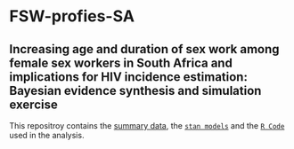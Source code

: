 # FSW-profies-SA

## Increasing age and duration of sex work among female sex workers in South Africa and implications for HIV incidence estimation: Bayesian evidence synthesis and simulation exercise

This repositroy contains the [summary data](https://github.com/naninatamar/FSW_profiles_SA/tree/main/Data), the [`stan models`](https://github.com/naninatamar/FSW_profiles_SA/tree/main/Stanmodels) and the [`R Code`](https://github.com/naninatamar/FSW_profiles_SA/tree/main/RCode) used in the analysis. 

